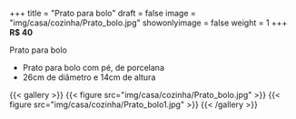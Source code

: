 +++
title = "Prato para bolo"
draft = false
image = "img/casa/cozinha/Prato_bolo.jpg"
showonlyimage = false
weight = 1
+++
**R$ 40**

<!--more-->

Prato para bolo	

- Prato para bolo com pé, de porcelana
- 26cm de diâmetro e 14cm de altura


{{< gallery >}}
{{< figure src="img/casa/cozinha/Prato_bolo.jpg" >}}
{{< figure src="img/casa/cozinha/Prato_bolo1.jpg" >}}
{{< /gallery >}}

